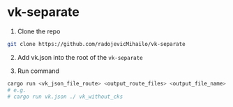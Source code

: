 # vk-separate

1. Clone the repo

```sh
git clone https://github.com/radojevicMihailo/vk-separate

```

2. Add vk.json into the root of the `vk-separate`

3. Run command

```sh
cargo run <vk_json_file_route> <output_route_files> <output_file_name>
# e.g.
# cargo run vk.json ./ vk_without_cks
```

<!--
run with command:

``` vk_separate <json_vk_file_route> <route_output_files> <output_file_name>```

example:

``` vk_separate vk_spark.json ./ processed_vk``` -->
